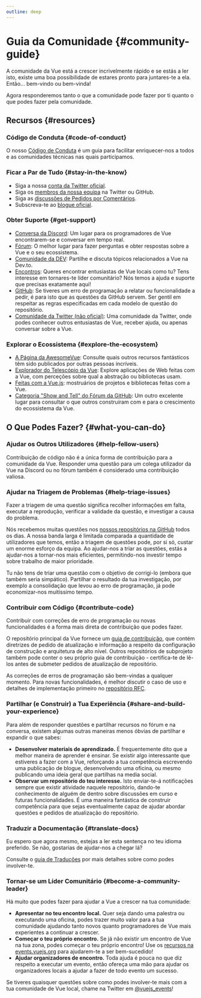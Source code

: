 ```yaml
---
outline: deep
---
```


# Guia da Comunidade {#community-guide}

A comunidade da Vue está a crescer incrivelmente rápido e se estás a ler isto, existe uma boa possibilidade de estares pronto para juntares-te a ela. Então... bem-vindo ou bem-vinda!

Agora responderemos tanto o que a comunidade pode fazer por ti quanto o que podes fazer pela comunidade.

## Recursos {#resources}

### Código de Conduta {#code-of-conduct}

O nosso [Código de Conduta](/about/coc) é um guia para facilitar enriquecer-nos a todos e as comunidades técnicas nas quais participamos.

### Ficar a Par de Tudo {#stay-in-the-know}

- Siga a nossa [conta da Twitter oficial](https://twitter.com/vuejs).
- Siga os [membros da nossa equipa](./team) na Twitter ou GitHub.
- Siga as [discussões de Pedidos por Comentários](https://github.com/vuejs/rfcs).
- Subscreva-te ao [blogue oficial](https://blog.vuejs.org/).

### Obter Suporte {#get-support}

- [Conversa da Discord](https://discord.com/invite/vue): Um lugar para os programadores de Vue encontrarem-se e conversar em tempo real.
- [Fórum](https://forum.vuejs.org/): O melhor lugar para fazer perguntas e obter respostas sobre a Vue e o seu ecossistema.
- [Comunidade da DEV](https://dev.to/t/vue): Partilhe e discuta tópicos relacionados a Vue na Dev.to.
- [Encontros](https://events.vuejs.org/meetups): Queres encontrar entusiastas de Vue locais como tu? Tens interesse em tornares-te líder comunitário? Nós temos a ajuda e suporte que precisas exatamente aqui!
- [GitHub](https://github.com/vuejs): Se tiveres um erro de programação a relatar ou funcionalidade a pedir, é para isto que as questões da GitHub servem. Ser gentil em respeitar as regras especificadas em cada modelo de questão do repositório.
- [Comunidade da Twitter (não oficial)](https://twitter.com/i/communities/1516368750634840064): Uma comunidade da Twitter, onde podes conhecer outros entusiastas de Vue, receber ajuda, ou apenas conversar sobre a Vue.

### Explorar o Ecossistema {#explore-the-ecosystem}

- [A Página da AwesomeVue](https://github.com/vuejs/awesome-vue): Consulte quais outros recursos fantásticos têm sido publicados por outras pessoas incríveis.
- [Explorador do Telescópio da Vue](https://vuetelescope.com/explore): Explore aplicações de Web feitas com a Vue, com perceções sobre qual a abstração ou bibliotecas usam.
- [Feitas com a Vue.js](https://madewithvuejs.com/): mostruários de projetos e bibliotecas feitas com a Vue.
- [Categoria "Show and Tell" do Fórum da GitHub](https://github.com/vuejs/core/discussions/categories/show-and-tell): Um outro excelente lugar para consultar o que outros construíram com e para o crescimento do ecossistema da Vue.

## O Que Podes Fazer? {#what-you-can-do}

### Ajudar os Outros Utilizadores {#help-fellow-users}

Contribuição de código não é a única forma de contribuição para a comunidade da Vue. Responder uma questão para um colega utilizador da Vue na Discord ou no fórum também é considerado uma contribuição valiosa.

### Ajudar na Triagem de Problemas {#help-triage-issues}

Fazer a triagem de uma questão significa recolher informações em falta, executar a reprodução, verificar a validade da questão, e investigar a causa do problema.

Nós recebemos muitas questões nos [nossos repositórios na GitHub](https://github.com/vuejs) todos os dias. A nossa banda larga é limitada comparada a quantidade de utilizadores que temos, então a triagem de questões pode, por si só, custar um enorme esforço da equipa. Ao ajudar-nos a triar as questões, estás a ajudar-nos a tornar-nos mais eficientes, permitindo-nos investir tempo sobre trabalho de maior prioridade.

Tu não tens de triar uma questão com o objetivo de corrigi-lo (embora que também seria simpático). Partilhar o resultado da tua investigação, por exemplo a consolidação que levou ao erro de programação, já pode economizar-nos muitíssimo tempo.

### Contribuir com Código {#contribute-code}

Contribuir com correções de erro de programação ou novas funcionalidades é a forma mais direta de contribuição que podes fazer.

O repositório principal da Vue fornece um [guia de contribuição](https://github.com/vuejs/core/blob/main/.github/contributing.md), que contém diretrizes de pedido de atualização e informação a respeito da configuração de construção e arquitetura de alto nível. Outros repositórios de subprojeto também pode conter o seu próprio guia de contribuição - certifica-te de lê-los antes de submeter pedidos de atualização de repositório.

As correções de erros de programação são bem-vindas a qualquer momento. Para novas funcionalidades, é melhor discutir o caso de uso e detalhes de implementação primeiro no [repositório RFC](https://github.com/vuejs/rfcs/discussions).

### Partilhar (e Construir) a Tua Experiência {#share-and-build-your-experience}

Para além de responder questões e partilhar recursos no fórum e na conversa, existem algumas outras maneiras menos óbvias de partilhar e expandir o que sabes:

- **Desenvolver materiais de aprendizado.** É frequentemente dito que a melhor maneira de aprender é ensinar. Se existir algo interessante que estiveres a fazer com a Vue, reforçando a tua competência escrevendo uma publicação de blogue, desenvolvendo uma oficina, ou mesmo publicando uma ideia geral que partilhas na media social.
- **Observar um repositório do teu interesse.** Isto enviar-te-á notificações sempre que existir atividade naquele repositório, dando-te conhecimento de alguém de dentro sobre discussões em curso e futuras funcionalidades. É uma maneira fantástica de construir competência para que sejas eventualmente capaz de ajudar abordar questões e pedidos de atualização do repositório.

### Traduzir a Documentação {#translate-docs}

Eu espero que agora mesmo, estejas a ler esta sentença no teu idioma preferido. Se não, gostarias de ajudar-nos a chegar lá?

Consulte o [guia de Traduções](/translations/) por mais detalhes sobre como podes involver-te.

### Tornar-se um Líder Comunitário {#become-a-community-leader}

Há muito que podes fazer para ajudar a Vue a crescer na tua comunidade:

- **Apresentar no teu encontro local.** Quer seja dando uma palestra ou executando uma oficina, podes trazer muito valor para a tua comunidade ajudando tanto novos quanto programadores de Vue mais experientes a continuar a crescer.
- **Começar o teu próprio encontro.** Se já não existir um encontro de Vue na tua zona, podes começar o teu próprio encontro! Use os [recursos na events.vuejs.org](https://events.vuejs.org/resources/#getting-started) para ajudarem-te a ser bem-sucedido!
- **Ajudar organizadores de encontro.** Toda ajuda é pouca no que diz respeito a executar um evento, então ofereça uma mão para ajudar os organizadores locais a ajudar a fazer de todo evento um sucesso.

Se tiveres quaisquer questões sobre como podes involver-te mais com a tua comunidade de Vue local, chame na Twitter em [@vuejs_events](https://www.twitter.com/vuejs_events)!
